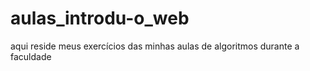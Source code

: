# aulas_introdu-o_web
aqui reside meus exercícios das minhas aulas de algoritmos durante a faculdade

